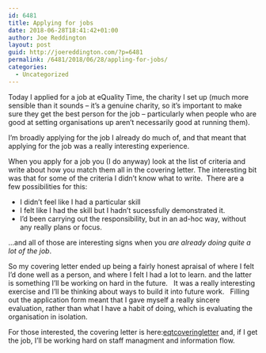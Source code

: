 ```yaml
---
id: 6481
title: Applying for jobs
date: 2018-06-28T18:41:42+01:00
author: Joe Reddington
layout: post
guid: http://joereddington.com/?p=6481
permalink: /6481/2018/06/28/appling-for-jobs/
categories:
  - Uncategorized
---
```


Today I applied for a job at eQuality Time, the charity I set up (much more sensible than it sounds &#8211; it&#8217;s a genuine charity, so it&#8217;s important to make sure they get the best person for the job &#8211; particularly when people who are good at setting organisations up aren&#8217;t necessarily good at running them).

I&#8217;m broadly applying for the job I already do much of, and that meant that applying for the job was a really interesting experience.

When you apply for a job you (I do anyway) look at the list of criteria and write about how you match them all in the covering letter. The interesting bit was that for some of the criteria I didn&#8217;t know what to write.  There are a few possibilities for this:

  * I didn&#8217;t feel like I had a particular skill
  * I felt like I had the skill but I hadn&#8217;t sucessfully demonstrated it.
  * I&#8217;d been carrying out the responsibility, but in an ad-hoc way, without any really plans or focus.

&#8230;and all of those are interesting signs when you _are already doing quite a lot of the job_.

So my covering letter ended up being a fairly honest apraisal of where I felt I&#8217;d done well as a person, and where I felt I had a lot to learn. and the latter is something I&#8217;ll be working on hard in the future.   It was a really interesting exercise and I&#8217;ll be thinking about ways to build it into future work.   Filling out the application form meant that I gave myself a really sincere evaluation, rather than what I have a habit of doing, which is evaluating the organisation in isolation.

For those interested, the covering letter is here:[eqtcoveringletter](/assets/uploads/2018/06/eqtcoveringletter-1.pdf) and, if I get the job, I&#8217;ll be working hard on staff managment and information flow.

